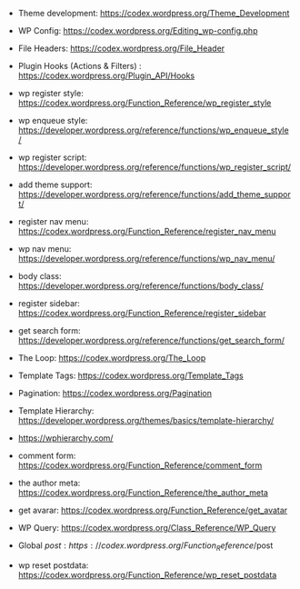 - Theme development: https://codex.wordpress.org/Theme_Development

- WP Config: https://codex.wordpress.org/Editing_wp-config.php

- File Headers: https://codex.wordpress.org/File_Header

- Plugin Hooks (Actions & Filters) : https://codex.wordpress.org/Plugin_API/Hooks

- wp register style: https://codex.wordpress.org/Function_Reference/wp_register_style

- wp enqueue style: https://developer.wordpress.org/reference/functions/wp_enqueue_style/

- wp register script: https://developer.wordpress.org/reference/functions/wp_register_script/

- add theme support: https://developer.wordpress.org/reference/functions/add_theme_support/

- register nav menu: https://codex.wordpress.org/Function_Reference/register_nav_menu

- wp nav menu: https://developer.wordpress.org/reference/functions/wp_nav_menu/

- body class: https://developer.wordpress.org/reference/functions/body_class/

- register sidebar: https://codex.wordpress.org/Function_Reference/register_sidebar

- get search form: https://developer.wordpress.org/reference/functions/get_search_form/

- The Loop: https://codex.wordpress.org/The_Loop

- Template Tags: https://codex.wordpress.org/Template_Tags

- Pagination: https://codex.wordpress.org/Pagination

- Template Hierarchy: https://developer.wordpress.org/themes/basics/template-hierarchy/

- https://wphierarchy.com/

- comment form: https://codex.wordpress.org/Function_Reference/comment_form

- the author meta: https://codex.wordpress.org/Function_Reference/the_author_meta

- get avarar: https://codex.wordpress.org/Function_Reference/get_avatar

- WP Query: https://codex.wordpress.org/Class_Reference/WP_Query

- Global $post: https://codex.wordpress.org/Function_Reference/$post

- wp reset postdata: https://codex.wordpress.org/Function_Reference/wp_reset_postdata





















